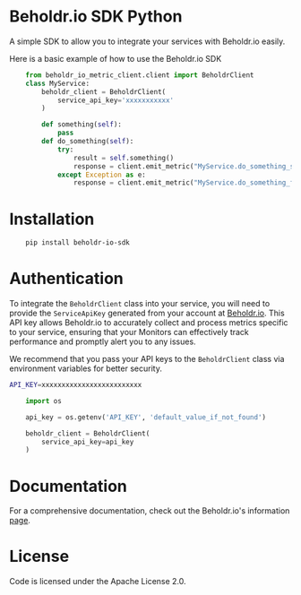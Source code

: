 # Beholdr.io SDK Python
A simple SDK to allow you to integrate your services with Beholdr.io easily.


Here is a basic example of how to use the Beholdr.io SDK

```python
    from beholdr_io_metric_client.client import BeholdrClient
    class MyService:
        beholdr_client = BeholdrClient(
            service_api_key='xxxxxxxxxxx'
        )

        def something(self):
            pass
        def do_something(self):
            try:
                result = self.something() 
                response = client.emit_metric("MyService.do_something_success", "Did something")
            except Exception as e:
                response = client.emit_metric("MyService.do_something_failure", "Unable to do something.")
```


# Installation
``` bash
    pip install beholdr-io-sdk
```

# Authentication
To integrate the `BeholdrClient` class into your service, you will need to provide the `ServiceApiKey` generated from your account at [Beholdr.io](https://beholdr.io). This API key allows Beholdr.io to accurately collect and process metrics specific to your service, ensuring that your Monitors can effectively track performance and promptly alert you to any issues.

We recommend that you pass your API keys to the `BeholdrClient` class via environment variables for better security.

``` bash
API_KEY=xxxxxxxxxxxxxxxxxxxxxxxxx

```

``` python
    import os

    api_key = os.getenv('API_KEY', 'default_value_if_not_found')

    beholdr_client = BeholdrClient(
        service_api_key=api_key
    )
```


# Documentation
For a comprehensive documentation, check out the Beholdr.io's information [page](https://beholdr.io/info).


# License
Code is licensed under the Apache License 2.0.